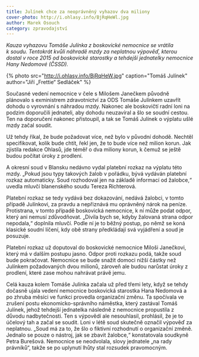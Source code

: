 ```yaml
---
title: Julínek chce za neoprávněný vyhazov dva miliony
cover-photo: http://i.ohlasy.info/BjRqHeWl.jpg
author: Marek Osouch
category: zpravodajství
---
```


*Kauza vyhazovu Tomáše Julínka z boskovické nemocnice se vrátila k soudu. Tentokrát kvůli náhradě mzdy za neplatnou výpověď, kterou dostal v roce 2015 od boskovické starostky a tehdejší jednatelky nemocnice Hany Nedomové (ČSSD).*

{% photo src="http://i.ohlasy.info/BjRqHeW.jpg" caption="Tomáš Julínek" author="Jiří „Frettie“ Sedláček" %}

Současné vedení nemocnice v čele s Milošem Janečkem původně plánovalo s exministrem zdravotnictví za ODS Tomáše Julínkem uzavřít dohodu o vyrovnání s náhradou mzdy. Nakonec ale boskovičtí radní loni na podzim doporučili jednateli, aby dohodu neuzavíral a šlo se soudní cestou. Ten na doporučení nakonec přistoupil, a tak se Tomáš Julínek o výplatu ušlé mzdy začal soudit.

Už tehdy říkal, že bude požadovat více, než bylo v původní dohodě. Nechtěl specifikovat, kolik bude chtít, řekl jen, že to bude více než milion korun. Jak zjistila redakce Ohlasů, jde téměř o dva miliony korun, k čemuž se ještě budou počítat úroky z prodlení.

A okresní soud v Blansku nedávno vydal platební rozkaz na výplatu této mzdy. „Pokud jsou typy takových žalob v pořádku, bývá vydáván platební rozkaz automaticky. Soud rozhodoval jen na základě informací od žalobce,“ uvedla mluvčí blanenského soudu Tereza Richterová.

Platební rozkaz se tedy vydává bez dokazování, nedává žalobci, v tomto případě Julínkovi, za pravdu a nepřiznává mu oprávněný nárok na peníze. Protistrana, v tomto případě boskovická nemocnice, k ní může podat odpor, který ani nemusí zdůvodňovat. „Divila bych se, kdyby žalovaná strana odpor nepodala,“ doplnila mluvčí. Podle ní je to běžný postup, po němž se koná klasické soudní líčení, kdy obě strany předkládají svá vyjádření a soud je posuzuje.

Platební rozkaz už doputoval do boskovické nemocnice Miloši Janečkovi, který má v dalším postupu jasno. Odpor proti rozkazu podá, takže soud bude pokračovat. Nemocnice se bude snažit domoci nižší částky než Julínkem požadovaných dvou milionů, zároveň ale budou narůstat úroky z prodlení, které zase mohou nahrávat právě jemu.

Celá kauza kolem Tomáše Julínka začala už před třemi lety, když se tehdy dočasně ujala vedení nemocnice boskovická starostka Hana Nedomová a po zhruba měsíci ve funkci provedla organizační změnu. Ta spočívala ve zrušení postu ekonomicko-správního náměstka, který zastával Tomáš Julínek, jehož tehdejší jednatelka následně z nemocnice propustila z důvodu nadbytečnosti. Ten s výpovědí ale nesouhlasil, prohlásil, že je to účelový tah a začal se soudit. Loni v létě soud skutečně označil výpověď za neplatnou. „Soud má za to, že šlo o fiktivní rozhodnutí o organizační změně. Jednalo se pouze o nástroj, jak se zbavit žalobce,“ konstatovala soudkyně Petra Burešová. Nemocnice se neodvolala, slovy jednatele „na rady právníků“, takže se po uplynutí lhůty stal rozsudek pravomocným.


